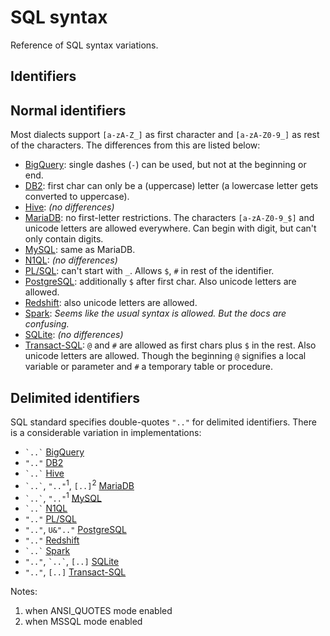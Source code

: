 # SQL syntax

Reference of SQL syntax variations.

## Identifiers

## Normal identifiers

Most dialects support `[a-zA-Z_]` as first character and `[a-zA-Z0-9_]` as rest of the characters.
The differences from this are listed below:

- [BigQuery][]: single dashes (`-`) can be used, but not at the beginning or end.
- [DB2][]: first char can only be a (uppercase) letter (a lowercase letter gets converted to uppercase).
- [Hive][]: _(no differences)_
- [MariaDB][]: no first-letter restrictions. The characters `[a-zA-Z0-9_$]` and unicode letters are allowed everywhere. Can begin with digit, but can't only contain digits.
- [MySQL][]: same as MariaDB.
- [N1QL][]: _(no differences)_
- [PL/SQL][]: can't start with `_`. Allows `$`, `#` in rest of the identifier.
- [PostgreSQL][]: additionally `$` after first char. Also unicode letters are allowed.
- [Redshift][]: also unicode letters are allowed.
- [Spark][]: _Seems like the usual syntax is allowed. But the docs are confusing._
- [SQLite][sqlite-syntax-pdf]: _(no differences)_
- [Transact-SQL][]: `@` and `#` are allowed as first chars plus `$` in the rest. Also unicode letters are allowed.
  Though the beginning `@` signifies a local variable or parameter and `#` a temporary table or procedure.

## Delimited identifiers

SQL standard specifies double-quotes `".."` for delimited identifiers.
There is a considerable variation in implementations:

- `` `..` `` [BigQuery][]
- `".."` [DB2][]
- `` `..` `` [Hive][]
- `` `..` ``, `".."`<sup>1</sup>, `[..]`<sup>2</sup> [MariaDB][]
- `` `..` ``, `".."`<sup>1</sup> [MySQL][]
- `` `..` `` [N1QL][]
- `".."` [PL/SQL][]
- `".."`, `U&".."` [PostgreSQL][]
- `".."` [Redshift][]
- `` `..` `` [Spark][]
- `".."`, `` `..` ``, `[..]` [SQLite][sqlite-keywords]
- `".."`, `[..]` [Transact-SQL][]

Notes:

1. when ANSI_QUOTES mode enabled
2. when MSSQL mode enabled

[bigquery]: https://cloud.google.com/bigquery/docs/reference/standard-sql/lexical
[db2]: https://www.ibm.com/docs/en/db2/9.7?topic=elements-identifiers
[hive]: https://cwiki.apache.org/confluence/pages/viewpage.action?pageId=27362034#LanguageManualDDL-AlterColumn
[mariadb]: https://mariadb.com/kb/en/identifier-names/
[mysql]: https://dev.mysql.com/doc/refman/8.0/en/identifiers.html
[n1ql]: https://docs.couchbase.com/server/current/n1ql/n1ql-language-reference/identifiers.html
[pl/sql]: https://docs.oracle.com/database/121/LNPLS/fundamentals.htm#LNPLS99973
[postgresql]: https://www.postgresql.org/docs/current/sql-syntax-lexical.html#SQL-SYNTAX-IDENTIFIERS
[redshift]: https://docs.aws.amazon.com/redshift/latest/dg/r_names.html
[spark]: https://spark.apache.org/docs/latest/sql-ref-identifier.html
[sqlite-keywords]: https://www.sqlite.org/lang_keywords.html
[sqlite-syntax-pdf]: https://www.pearsonhighered.com/assets/samplechapter/0/6/7/2/067232685X.pdf
[transact-sql]: https://docs.microsoft.com/en-us/sql/relational-databases/databases/database-identifiers?view=sql-server-ver15

